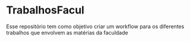# TrabalhosFacul
Esse repositório tem como objetivo criar um workflow para os diferentes trabalhos que envolvem as matérias da faculdade
